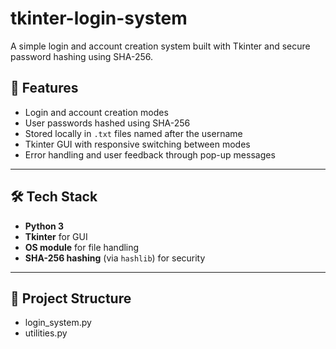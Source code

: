 # tkinter-login-system
A simple login and account creation system built with Tkinter and secure password hashing using SHA-256.

## 🚀 Features

- Login and account creation modes
- User passwords hashed using SHA-256
- Stored locally in `.txt` files named after the username
- Tkinter GUI with responsive switching between modes
- Error handling and user feedback through pop-up messages

---

## 🛠️ Tech Stack

- **Python 3**
- **Tkinter** for GUI
- **OS module** for file handling
- **SHA-256 hashing** (via `hashlib`) for security

---

## 📂 Project Structure

- login_system.py
- utilities.py
